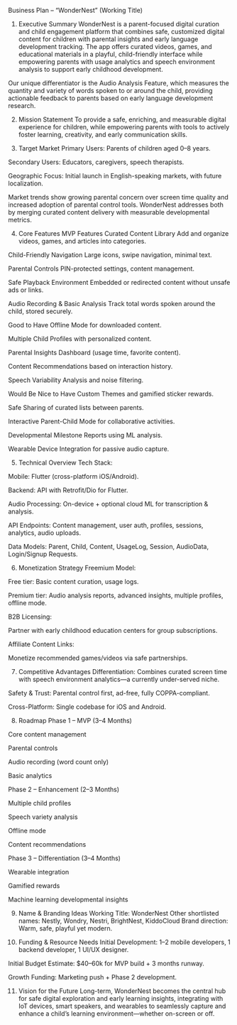 Business Plan – “WonderNest” (Working Title)
1. Executive Summary
WonderNest is a parent-focused digital curation and child engagement platform that combines safe, customized digital content for children with parental insights and early language development tracking.
The app offers curated videos, games, and educational materials in a playful, child-friendly interface while empowering parents with usage analytics and speech environment analysis to support early childhood development.

Our unique differentiator is the Audio Analysis Feature, which measures the quantity and variety of words spoken to or around the child, providing actionable feedback to parents based on early language development research.

2. Mission Statement
To provide a safe, enriching, and measurable digital experience for children, while empowering parents with tools to actively foster learning, creativity, and early communication skills.

3. Target Market
Primary Users: Parents of children aged 0–8 years.

Secondary Users: Educators, caregivers, speech therapists.

Geographic Focus: Initial launch in English-speaking markets, with future localization.

Market trends show growing parental concern over screen time quality and increased adoption of parental control tools. WonderNest addresses both by merging curated content delivery with measurable developmental metrics.

4. Core Features
MVP Features
Curated Content Library
Add and organize videos, games, and articles into categories.

Child-Friendly Navigation
Large icons, swipe navigation, minimal text.

Parental Controls
PIN-protected settings, content management.

Safe Playback Environment
Embedded or redirected content without unsafe ads or links.

Audio Recording & Basic Analysis
Track total words spoken around the child, stored securely.

Good to Have
Offline Mode for downloaded content.

Multiple Child Profiles with personalized content.

Parental Insights Dashboard (usage time, favorite content).

Content Recommendations based on interaction history.

Speech Variability Analysis and noise filtering.

Would Be Nice to Have
Custom Themes and gamified sticker rewards.

Safe Sharing of curated lists between parents.

Interactive Parent-Child Mode for collaborative activities.

Developmental Milestone Reports using ML analysis.

Wearable Device Integration for passive audio capture.

5. Technical Overview
Tech Stack:

Mobile: Flutter (cross-platform iOS/Android).

Backend: API with Retrofit/Dio for Flutter.

Audio Processing: On-device + optional cloud ML for transcription & analysis.

API Endpoints: Content management, user auth, profiles, sessions, analytics, audio uploads.

Data Models: Parent, Child, Content, UsageLog, Session, AudioData, Login/Signup Requests.

6. Monetization Strategy
Freemium Model:

Free tier: Basic content curation, usage logs.

Premium tier: Audio analysis reports, advanced insights, multiple profiles, offline mode.

B2B Licensing:

Partner with early childhood education centers for group subscriptions.

Affiliate Content Links:

Monetize recommended games/videos via safe partnerships.

7. Competitive Advantages
Differentiation: Combines curated screen time with speech environment analytics—a currently under-served niche.

Safety & Trust: Parental control first, ad-free, fully COPPA-compliant.

Cross-Platform: Single codebase for iOS and Android.

8. Roadmap
Phase 1 – MVP (3–4 Months)

Core content management

Parental controls

Audio recording (word count only)

Basic analytics

Phase 2 – Enhancement (2–3 Months)

Multiple child profiles

Speech variety analysis

Offline mode

Content recommendations

Phase 3 – Differentiation (3–4 Months)

Wearable integration

Gamified rewards

Machine learning developmental insights

9. Name & Branding Ideas
Working Title: WonderNest
Other shortlisted names: Nestly, Wondry, Nestri, BrightNest, KiddoCloud
Brand direction: Warm, safe, playful yet modern.

10. Funding & Resource Needs
Initial Development: 1–2 mobile developers, 1 backend developer, 1 UI/UX designer.

Initial Budget Estimate: $40–60k for MVP build + 3 months runway.

Growth Funding: Marketing push + Phase 2 development.

11. Vision for the Future
Long-term, WonderNest becomes the central hub for safe digital exploration and early learning insights, integrating with IoT devices, smart speakers, and wearables to seamlessly capture and enhance a child’s learning environment—whether on-screen or off.
